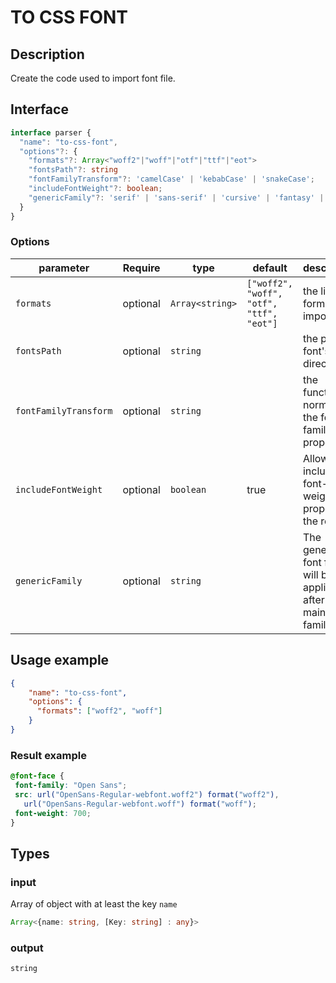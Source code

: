 # TO CSS FONT

## Description

Create the code used to import font file.

## Interface 

```ts
interface parser {
  "name": "to-css-font",
  "options"?: {
    "formats"?: Array<"woff2"|"woff"|"otf"|"ttf"|"eot">
    "fontsPath"?: string
    "fontFamilyTransform"?: 'camelCase' | 'kebabCase' | 'snakeCase';
    "includeFontWeight"?: boolean;
    "genericFamily"?: 'serif' | 'sans-serif' | 'cursive' | 'fantasy' | 'monospace';
  }
}
```

### Options
| parameter | Require    | type      | default    | description                                       |
| --------- | ---------- | --------- | ---------- | ------------------------------------------------- |
| `formats`    | optional   | `Array<string>`   | `["woff2", "woff", "otf", "ttf", "eot"]` | the list of formats to import |_
| `fontsPath`    | optional   | `string` |  | the path of font's directory |
| `fontFamilyTransform`    | optional   | `string` |  | the function to normalize the font-family property |
| `includeFontWeight`    | optional   | `boolean` | true | Allow to include the font-weight property in the result |
| `genericFamily`    | optional   | `string` |  | The generic font family will be applied after the main font family |

## Usage example 

```json
{
    "name": "to-css-font",
    "options": {
      "formats": ["woff2", "woff"]
    }
}
```
### Result example

```css
@font-face {
 font-family: "Open Sans";
 src: url("OpenSans-Regular-webfont.woff2") format("woff2"),
   url("OpenSans-Regular-webfont.woff") format("woff");
 font-weight: 700;
}
```
## Types

### input

Array of object with at least the key `name`

```ts
Array<{name: string, [Key: string] : any}>
```

### output
```
string
```
